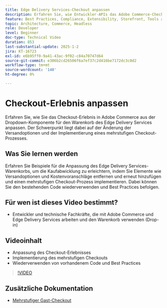 ```yaml
---
title: Edge Delivery Services-Checkout anpassen
description: Erfahren Sie, wie Entwickler-APIs das Adobe Commerce-Checkout anpassen, einschließlich Versandoptionen und mehrstufigen Checkout, indem sie Best Practices und die Wiederverwendung von Code verwenden. ​
feature: Best Practices, Compliance, Extensibility, Storefront, Tools and External Services
topic: Architecture, Commerce, Headless
role: Developer
level: Beginner
doc-type: Technical Video
duration: 853
last-substantial-update: 2025-1-2
jira: KT-16723
exl-id: e6b95ff0-9a41-43ac-9f02-c84a70747d64
source-git-commit: e306b2cd26506f6a7ef37c2d416be7172dc3c0d2
workflow-type: tm+mt
source-wordcount: '148'
ht-degree: 0%

---
```


# Checkout-Erlebnis anpassen

Erfahren Sie, wie Sie das Checkout-Erlebnis in Adobe Commerce aus der Dropdown-Komponente für den Warenkorb des Edge Delivery Services anpassen. Der Schwerpunkt liegt dabei auf der Änderung der Versandoptionen und der Implementierung eines mehrstufigen Checkout-Prozesses.

## Was Sie lernen werden

Erfahren Sie Beispiele für die Anpassung des Edge Delivery Services-Warenkorbs, um die Kaufabwicklung zu erleichtern, indem Sie Elemente wie Versandoptionen und Kostenvoranschläge entfernen und erneut hinzufügen und einen mehrstufigen Checkout-Prozess implementieren. Dabei können Sie den bestehenden Code wiederverwenden und Best Practices befolgen. &#x200B;

## Für wen ist dieses Video bestimmt?

* Entwickler und technische Fachkräfte, die mit Adobe Commerce und Edge Delivery Services arbeiten und den Warenkorb verwenden (Drop-in)

## Videoinhalt

* Anpassung des Checkout-Erlebnisses &#x200B;
* Implementierung des mehrstufigen Checkouts&#x200B;
* Wiederverwenden von vorhandenem Code und Best Practices

>[!VIDEO](https://video.tv.adobe.com/v/3442659?learn=on&captions=ger)

## Zusätzliche Dokumentation

* [Mehrstufiger Gast-Checkout](https://experienceleague.adobe.com/developer/commerce/storefront/dropins/checkout/tutorials/multi-step/?lang=de)
